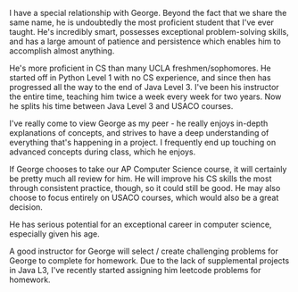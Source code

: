 I have a special relationship with George. Beyond the fact that we share the same name, he is undoubtedly the most proficient student that I've ever taught. He's incredibly smart, possesses exceptional problem-solving skills, and has a large amount of patience and persistence which enables him to accomplish almost anything.

He's more proficient in CS than many UCLA freshmen/sophomores. He started off in Python Level 1 with no CS experience, and since then has progressed all the way to the end of Java Level 3. I've been his instructor the entire time, teaching him twice a week every week for two years. Now he splits his time between Java Level 3 and USACO courses.

I've really come to view George as my peer - he really enjoys in-depth explanations of concepts, and strives to have a deep understanding of everything that's happening in a project. I frequently end up touching on advanced concepts during class, which he enjoys.

If George chooses to take our AP Computer Science course, it will certainly be pretty much all review for him. He will improve his CS skills the most through consistent practice, though, so it could still be good. He may also choose to focus entirely on USACO courses, which would also be a great decision. 

He has serious potential for an exceptional career in computer science, especially given his age. 

A good instructor for George will select / create challenging problems for George to complete for homework. Due to the lack of supplemental projects in Java L3, I've recently started assigning him leetcode problems for homework.